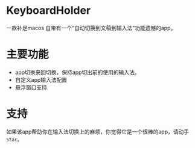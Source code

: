 # KeyboardHolder

一款补足macos 自带有一个“自动切换到文稿到输入法“功能遗憾的app。

# 主要功能
- app切换来回切换，保持app切出前的使用的输入法。
- 自定义app输入法配置
- 悬浮窗口支持

# 支持
如果该app帮助你在输入法切换上的麻烦，你觉得它是一个很棒的app，请动手`Star`。 

